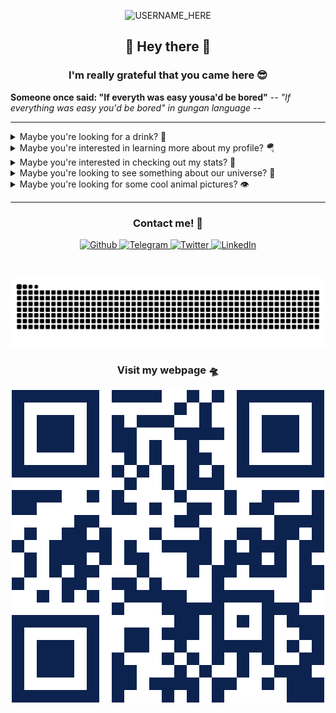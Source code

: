 <p align="center">

  <img src="https://socialify.git.ci/nclsbayona/nclsbayona/image?description=1&descriptionEditable=Come%20check%20my%20profile!&font=Bitter&pattern=Signal&theme=Dark" alt="USERNAME_HERE" width="640" height="320" />

</p>

<h2 align="center">👋 Hey there 👋</h2>

<h3 align="center">I'm really grateful that you came here 😎</h3>

<!--p  align="center">
<img src="logo.png" alt="Logo" width="480">
</p-->


<p align="center">

  <strong align="center">Someone once said: &quot;If everyth was easy yousa'd be bored&quot;</strong>
  <i>-- &quot;If everything was easy you'd be bored&quot; in gungan language --</i>

</p>


----

<details name="info">
<summary>Maybe you're looking for a drink? 🍹</summary>
<br />
<h4 align="center">Orange Whip</h4>
<p align="center">

<img src="https://www.thecocktaildb.com/images/media/drink/ttyrxr1454514759.jpg" alt="Drink image" />

</p>

<h5 align="center">Alcoholic - Other / Unknown</h5>

<h5 align="center">Necessary ingredients</h5>
<table align="center">
<tr>
<td>
<table frame="box" rules="cols">
    <thead>
        <tr>
            <th style="padding-left: 1em; padding-right: 1em; text-align: center">Ingredient</th>
            <th style="padding-left: 1em; padding-right: 1em; text-align: center">Measure</th>
        </tr>
    </thead>
    <tbody>
        <tr>
            <td style="padding-left: 1em; padding-right: 1em; text-align: center; vertical-align: top">Orange juice</td>
            <td style="padding-left: 1em; padding-right: 1em; text-align: center; vertical-align: top">4 oz </td>
        </tr>
        <tr>
            <td style="padding-left: 1em; padding-right: 1em; text-align: center; vertical-align: top">Rum</td>
            <td style="padding-left: 1em; padding-right: 1em; text-align: center; vertical-align: top">1 oz </td>
        </tr>
        <tr>
            <td style="padding-left: 1em; padding-right: 1em; text-align: center; vertical-align: top">Vodka</td>
            <td style="padding-left: 1em; padding-right: 1em; text-align: center; vertical-align: top">1 oz </td>
        </tr>
        <tr>
            <td style="padding-left: 1em; padding-right: 1em; text-align: center; vertical-align: top">Cream</td>
            <td style="padding-left: 1em; padding-right: 1em; text-align: center; vertical-align: top">1 package </td>
        </tr>
        <tr>
            <td style="padding-left: 1em; padding-right: 1em; text-align: center; vertical-align: top">Ice</td>
            <td style="padding-left: 1em; padding-right: 1em; text-align: center; vertical-align: top">Over </td>
        </tr>
    </tbody>
</table>
</td>
</tr>
</table>



<p align="center">
Pour ingredients over ice and stir.
</p>

----

</details>


<details name="info">
<summary>Maybe you're interested in learning more about my profile? 🪂</summary>
<br />
<h5 align="center">👀 Visitor count</h5>
<p align="center">

<img src="https://profile-counter.glitch.me/nclsbayona/count.svg"/>

</p>
<p align="center">

<img src="https://img.shields.io/github/followers/nclsbayona?color=003153&logo=github&style=for-the-badge"/>
<img src="https://img.shields.io/github/last-commit/nclsbayona/nclsbayona?color=003153&logo=github&style=for-the-badge&label=Latest%20Profile%20Commit">

</p>
<p align="center">

<img src="https://github-profile-trophy.vercel.app/?username=nclsbayona&theme=dracula&no-frame=false&margin-w=5&margin-h=5&no-bg=true&column=4">

</p>

----

</details>


<details name="info">
<summary>Maybe you're interested in checking out my stats? 🐣</summary>
<br />
<h4 align="center">General GitHub Stats 🌀</h4>

<p align="center">

<!--h5>😃 General Overview</h5-->
<img src="https://github-readme-stats.vercel.app/api?username=nclsbayona&show_icons=true&count_private=true&include_all_commits=true&locale=en&theme=tokyonight" width="260">

<!--h5>Life-Time Stats Overview 😃</h5-->
<img src="https://github-readme-streak-stats.herokuapp.com/?user=nclsbayona&theme=algolia" width="260">

</p>

<br />

<h4 align="center">🤖 Programming Languages Stats</h4>

<p align="center">

<!--h5>Most Used Languages Stats 💾</h5-->
<img src="https://github-readme-stats.vercel.app/api/top-langs/?username=nclsbayona&show_icons=true&locale=en&langs_count=5&theme=tokyonight">

</p>

<br />

<h4 align="center">⌚General Weekly-Stats</h4>
<table align="center">
<tr>
<td>
<table frame="box" rules="cols">
    <thead>
        <tr>
            <th style="padding-left: 1em; padding-right: 1em; text-align: center">Language name</th>
            <th style="padding-left: 1em; padding-right: 1em; text-align: center">Time spent</th>
        </tr>
    </thead>
    <tbody>
    </tbody>
</table>
</td>
<td>
<table frame="box" rules="cols">
    <thead>
        <tr>
            <th style="padding-left: 1em; padding-right: 1em; text-align: center">OS name</th>
            <th style="padding-left: 1em; padding-right: 1em; text-align: center">Time spent</th>
        </tr>
    </thead>
    <tbody>
    </tbody>
</table>
</td>
</tr>
</table>

----
</details>


<details name="info">
<summary>Maybe you're looking to see something about our universe? 🔭</summary>

<br />
<h4 align="center">Einstein Ring Surrounds Nearby Galaxy Center - ©️ ESA, NASA, Euclid Consortium;Processing: J.-C. Cuillandre, G. Anselmi, T. Li @ 2025-02-26</h4>
<p align="center">

<img src="https://apod.nasa.gov/apod/image/2502/ClusterRing_Euclid_960.jpg" alt="Einstein Ring Surrounds Nearby Galaxy Center image" />

</p>

<h5 align="center">Do you see the ring?  If you look very closely at the center of the featured galaxy NGC 6505, a ring becomes evident. It is the gravity of NGC 6505, the nearby (z = 0.042) elliptical galaxy that you can easily see, that is magnifying and distorting the image of a distant galaxy into a complete circle. To create a complete Einstein ring there must be perfect alignment of the nearby galaxy's center and part of the background galaxy. Analysis of this ring and the multiple images of the background galaxy help to determine the mass and fraction of dark matter in NGC 6505's center, as well as uncover previously unseen details in the distorted galaxy.  The featured image was captured by ESA's Earth-orbiting Euclid telescope in 2023 and released earlier this month.</h5>

----

</details>

<details name="info">
<summary>Maybe you're looking for some cool animal pictures? 👁️</summary>

<br />
<table align="center">
<tr>
<td>
<img src="https://cdn.animality.xyz/dog/0.png" width="180"/>
</td>
<td>
<img src="https://cdn.animality.xyz/duck/12.png" width="180"/>
</td>
<td>
<img src="https://cdn.animality.xyz/fox/21.png" width="180"/>
</td>
</tr>
<tr>
<td>
<img src="https://cdn.animality.xyz/cat/1.png" width="180"/>
</td>
<td>
<img src="https://cdn.animality.xyz/bird/21.png" width="180"/>
</td>
<td>
<img src="https://cdn.animality.xyz/panda/7.png" width="180"/>
</td>
</tr>
<tr>
<td>
<img src="https://cdn.animality.xyz/redpanda/7.png" width="180"/>
</td>
<td>
<img src="https://cdn.animality.xyz/koala/17.png" width="180"/>
</td>
<td>
<img src="https://cdn.animality.xyz/whale/18.png" width="180"/>
</td>
</tr>
<tr>
<td>
<img src="https://cdn.animality.xyz/dolphin/0.png" width="180"/>
</td>
<td>
<img src="https://cdn.animality.xyz/kangaroo/1.png" width="180"/>
</td>
<td>
<img src="https://cdn.animality.xyz/rabbit/0.png" width="180"/>
</td>
</tr>
<tr>
<td>
<img src="https://cdn.animality.xyz/lion/2.png" width="180"/>
</td>
<td>
<img src="https://cdn.animality.xyz/bear/12.png" width="180"/>
</td>
<td>
<img src="https://cdn.animality.xyz/frog/24.png" width="180"/>
</td>
</tr>
<tr>
<td>
<img src="https://cdn.animality.xyz/penguin/0.png" width="180"/>
</td>
<td>
<img src="https://cdn.animality.xyz/axolotl/5.png" width="180"/>
</td>
<td>
<img src="https://cdn.animality.xyz/capybara/5.png" width="180"/>
</td>
</tr>
<tr>
<td>
<img src="https://cdn.animality.xyz/hedgehog/1.png" width="180"/>
</td>
<td>
<img src="https://cdn.animality.xyz/turtle/11.png" width="180"/>
</td>
<td>
<img src="https://cdn.animality.xyz/narwhal/15.png" width="180"/>
</td>
</tr>
<tr>
<td>
<img src="https://cdn.animality.xyz/squirrel/5.png" width="180"/>
</td>
<td>
<img src="https://cdn.animality.xyz/fish/1.png" width="180"/>
</td>
<td>
<img src="https://cdn.animality.xyz/horse/11.png" width="180"/>
</td>
</tr>
</table>

----

</details>


----

<h3 align="center">Contact me! 📇</h3>

<p align="center">
<a href="https://github.com/nclsbayona" target="_blank">
 <img alt="Github" src="https://img.shields.io/badge/GitHub-%2312180E.svg?&style=for-the-badge&logo=Github&logoColor=white">
</a>

<a href="https://t.me/nclsbayona" target="_blank">
 <img alt="Telegram" src="https://img.shields.io/badge/-TELEGRAM-blue?&style=for-the-badge&logo=telegram&logoColor=white">
</a>

<a href="https://twitter.com/nclsbayona" target="_blank">
 <img alt="Twitter" src="https://img.shields.io/badge/twitter-%231DA1F2.svg?&style=for-the-badge&logo=twitter&logoColor=white">
</a>

<a href="https://www.linkedin.com/in/nclsbayona" target="_blank">
 <img alt="LinkedIn" src="https://img.shields.io/badge/-LINKEDIN-lightblue?&style=for-the-badge&logo=linkedin&logoColor=white">
</a>

<!-- <a href="https://instagram.com/" target="_blank">
 <img alt="Instagram" src="https://img.shields.io/badge/-INSTAGRAM-critical?&style=for-the-badge&logo=instagram&logoColor=white">
</a>

<a href="https://www.discord.com/channels/" target="_blank">
 <img alt="Discord" src="https://img.shields.io/badge/-DISCORD-darkblue?&style=for-the-badge&logo=discord&logoColor=white">
</a> !-->


</p>

<br />


<p align="center">

<img src="https://raw.githubusercontent.com/nclsbayona/nclsbayona/output/github-contribution-grid-snake-sissa.svg">

</p>


<h3 align="center">Visit my webpage 🛸</h3>
<p align="center"><a href="https://nclsbayona.github.io" target="_blank">
 <img src="QR.png">
</a></p>

</p>

